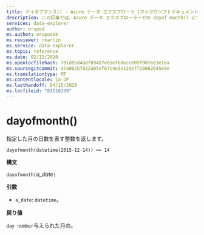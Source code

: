 ```yaml
---
title: デイオブマンス() - Azure データ エクスプローラ |マイクロソフトドキュメント
description: この記事では、Azure データ エクスプローラーでの dayof month() について説明します。
services: data-explorer
author: orspod
ms.author: orspodek
ms.reviewer: rkarlin
ms.service: data-explorer
ms.topic: reference
ms.date: 02/13/2020
ms.openlocfilehash: 791d85d4a8f89487e65ef68ecc605f907e63e1ea
ms.sourcegitcommit: 47a002b7032a05ef67c4e5e12de7720062645e9e
ms.translationtype: MT
ms.contentlocale: ja-JP
ms.lasthandoff: 04/15/2020
ms.locfileid: "81516339"
---
```

# <a name="dayofmonth"></a>dayofmonth()

指定した月の日数を表す整数を返します。

```kusto
dayofmonth(datetime(2015-12-14)) == 14
```

**構文**

`dayofmonth(`*a_date*`)`

**引数**

* `a_date`: `datetime`。

**戻り値**

`day number`与えられた月の。